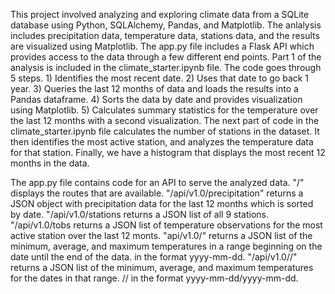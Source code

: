 This project involved analyzing and exploring climate data from a SQLite database using Python, SQLAlchemy, Pandas, and Matplotlib. 
The anlalysis includes precipitation data, temperature data, stations data, and the results are visualized using Matplotlib. The 
app.py file includes a Flask API which provides access to the data through a few different end points. Part 1 of the analysis is included 
in the climate_starter.ipynb file. The code goes through 5 steps. 1) Identifies the most recent date. 2) Uses that date to go back 1 year. 3) Queries 
the last 12 months of data and loads the results into a Pandas dataframe. 4) Sorts the data by date and provides visualization
using Matplotlib. 5) Calculates summary statistics for the temperature over the last 12 months with a second visualization. The next part 
of code in the climate_starter.ipynb file calculates the number of stations in the dataset. It then identifies the most active station,
and analyzes the temperature data for that station. Finally, we have a histogram that displays the most recent 12 months in the data.

The app.py file contains code for an API to serve the analyzed data. "/" displays the routes that are available. "/api/v1.0/precipitation" returns
a JSON object with precipitation data for the last 12 months which is sorted by date. "/api/v1.0/stations returns a JSON list of all 9 stations.
"/api/v1.0/tobs returns a JSON list of temperature observations for the most active station over the last 12 monts. 
"api/v1.0/<start>" returns a JSON list of the minimum, average, and maximum temperatures in a range beginning on the date until the end of the data.
<start> in the format yyyy-mm-dd. "/api/v1.0/<start>/<end>" returns a JSON list of the minimum, average, and maximum temperatures for 
the dates in that range. /<start>/<end> in the format yyyy-mm-dd/yyyy-mm-dd.
